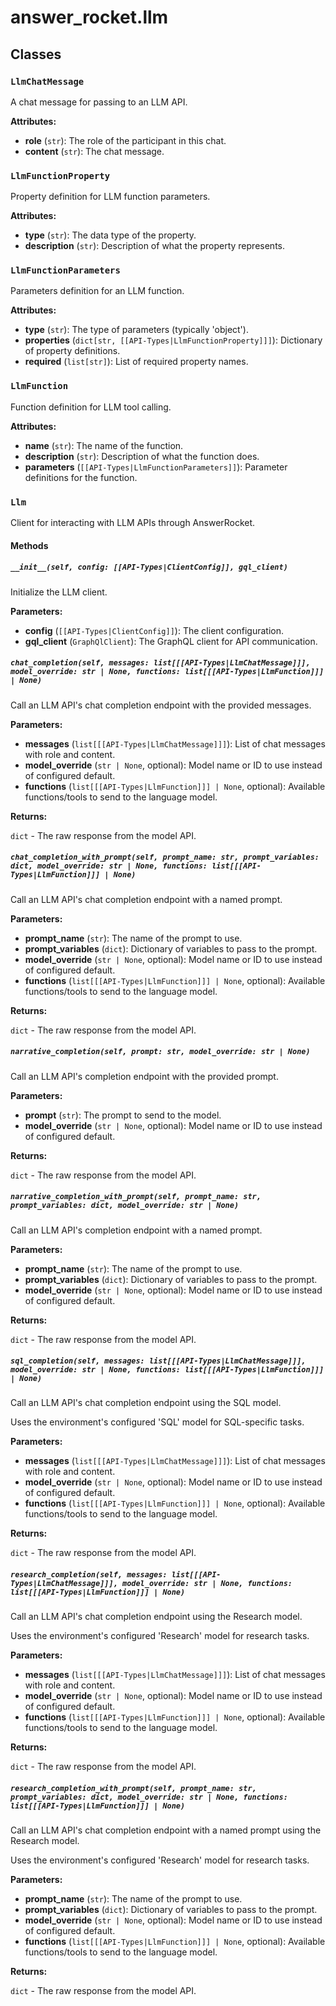 # answer_rocket.llm

## Classes

### `LlmChatMessage`

A chat message for passing to an LLM API.


**Attributes:**

- **role** (`str`): The role of the participant in this chat.
- **content** (`str`): The chat message.

### `LlmFunctionProperty`

Property definition for LLM function parameters.


**Attributes:**

- **type** (`str`): The data type of the property.
- **description** (`str`): Description of what the property represents.

### `LlmFunctionParameters`

Parameters definition for an LLM function.


**Attributes:**

- **type** (`str`): The type of parameters (typically 'object').
- **properties** (`dict[str, [[API-Types|LlmFunctionProperty]]]`): Dictionary of property definitions.
- **required** (`list[str]`): List of required property names.

### `LlmFunction`

Function definition for LLM tool calling.


**Attributes:**

- **name** (`str`): The name of the function.
- **description** (`str`): Description of what the function does.
- **parameters** (`[[API-Types|LlmFunctionParameters]]`): Parameter definitions for the function.

### `Llm`

Client for interacting with LLM APIs through AnswerRocket.

#### Methods

##### `__init__(self, config: [[API-Types|ClientConfig]], gql_client)`


Initialize the LLM client.


**Parameters:**

- **config** (`[[API-Types|ClientConfig]]`): The client configuration.
- **gql_client** (`GraphQlClient`): The GraphQL client for API communication.

##### `chat_completion(self, messages: list[[[API-Types|LlmChatMessage]]], model_override: str | None, functions: list[[[API-Types|LlmFunction]]] | None)`


Call an LLM API's chat completion endpoint with the provided messages.


**Parameters:**

- **messages** (`list[[[API-Types|LlmChatMessage]]]`): List of chat messages with role and content.
- **model_override** (`str | None`, optional): Model name or ID to use instead of configured default.
- **functions** (`list[[[API-Types|LlmFunction]]] | None`, optional): Available functions/tools to send to the language model.


**Returns:**

`dict` - The raw response from the model API.

##### `chat_completion_with_prompt(self, prompt_name: str, prompt_variables: dict, model_override: str | None, functions: list[[[API-Types|LlmFunction]]] | None)`


Call an LLM API's chat completion endpoint with a named prompt.


**Parameters:**

- **prompt_name** (`str`): The name of the prompt to use.
- **prompt_variables** (`dict`): Dictionary of variables to pass to the prompt.
- **model_override** (`str | None`, optional): Model name or ID to use instead of configured default.
- **functions** (`list[[[API-Types|LlmFunction]]] | None`, optional): Available functions/tools to send to the language model.


**Returns:**

`dict` - The raw response from the model API.

##### `narrative_completion(self, prompt: str, model_override: str | None)`


Call an LLM API's completion endpoint with the provided prompt.


**Parameters:**

- **prompt** (`str`): The prompt to send to the model.
- **model_override** (`str | None`, optional): Model name or ID to use instead of configured default.


**Returns:**

`dict` - The raw response from the model API.

##### `narrative_completion_with_prompt(self, prompt_name: str, prompt_variables: dict, model_override: str | None)`


Call an LLM API's completion endpoint with a named prompt.


**Parameters:**

- **prompt_name** (`str`): The name of the prompt to use.
- **prompt_variables** (`dict`): Dictionary of variables to pass to the prompt.
- **model_override** (`str | None`, optional): Model name or ID to use instead of configured default.


**Returns:**

`dict` - The raw response from the model API.

##### `sql_completion(self, messages: list[[[API-Types|LlmChatMessage]]], model_override: str | None, functions: list[[[API-Types|LlmFunction]]] | None)`


Call an LLM API's chat completion endpoint using the SQL model.

Uses the environment's configured 'SQL' model for SQL-specific tasks.


**Parameters:**

- **messages** (`list[[[API-Types|LlmChatMessage]]]`): List of chat messages with role and content.
- **model_override** (`str | None`, optional): Model name or ID to use instead of configured default.
- **functions** (`list[[[API-Types|LlmFunction]]] | None`, optional): Available functions/tools to send to the language model.


**Returns:**

`dict` - The raw response from the model API.

##### `research_completion(self, messages: list[[[API-Types|LlmChatMessage]]], model_override: str | None, functions: list[[[API-Types|LlmFunction]]] | None)`


Call an LLM API's chat completion endpoint using the Research model.

Uses the environment's configured 'Research' model for research tasks.


**Parameters:**

- **messages** (`list[[[API-Types|LlmChatMessage]]]`): List of chat messages with role and content.
- **model_override** (`str | None`, optional): Model name or ID to use instead of configured default.
- **functions** (`list[[[API-Types|LlmFunction]]] | None`, optional): Available functions/tools to send to the language model.


**Returns:**

`dict` - The raw response from the model API.

##### `research_completion_with_prompt(self, prompt_name: str, prompt_variables: dict, model_override: str | None, functions: list[[[API-Types|LlmFunction]]] | None)`


Call an LLM API's chat completion endpoint with a named prompt using the Research model.

Uses the environment's configured 'Research' model for research tasks.


**Parameters:**

- **prompt_name** (`str`): The name of the prompt to use.
- **prompt_variables** (`dict`): Dictionary of variables to pass to the prompt.
- **model_override** (`str | None`, optional): Model name or ID to use instead of configured default.
- **functions** (`list[[[API-Types|LlmFunction]]] | None`, optional): Available functions/tools to send to the language model.


**Returns:**

`dict` - The raw response from the model API.
